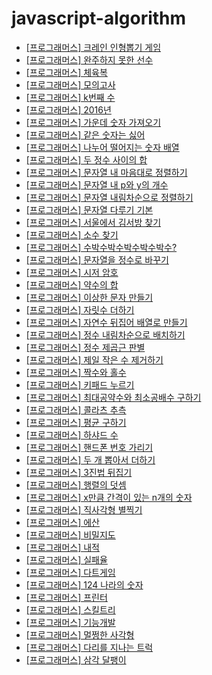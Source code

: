 # javascript-algorithm

- [\[프로그래머스\] 크레인 인형뽑기 게임](https://github.com/ksy90101/javascript-algorithm/tree/master/clanePuppeteerGame)
- [\[프로그래머스\] 완주하지 못한 선수](https://github.com/ksy90101/javascript-algorithm/tree/master/NotFinishedPlayer)
- [\[프로그래머스\] 체육복](https://github.com/ksy90101/javascript-algorithm/tree/master/gymsuit)
- [\[프로그래머스\] 모의고사](https://github.com/ksy90101/javascript-algorithm/tree/master/MockExam)
- [\[프로그래머스\] k번째 수](https://github.com/ksy90101/javascript-algorithm/tree/master/kthNumber)
- [\[프로그래머스\] 2016년](https://github.com/ksy90101/javascript-algorithm/tree/master/twothousandsixteenyear)
- [\[프로그래머스\] 가운데 숫자 가져오기](https://github.com/ksy90101/javascript-algorithm/tree/master/getmiddlecharacter)
- [\[프로그래머스\] 같은 숫자는 싫어](https://github.com/ksy90101/javascript-algorithm/tree/master/nosamenumber)
- [\[프로그래머스\] 나누어 떨어지는 숫자 배열](https://github.com/ksy90101/javascript-algorithm/tree/master/dividingNumbersArray)
- [\[프로그래머스\] 두 정수 사이의 합](https://github.com/ksy90101/javascript-algorithm/tree/master/twoNumberBetweenSum)
- [\[프로그래머스\] 문자열 내 마음대로 정렬하기](https://github.com/ksy90101/javascript-algorithm/tree/master/mySortingString)
- [\[프로그래머스\] 문자열 내 p와 y의 개수](https://github.com/ksy90101/javascript-algorithm/tree/master/pAndYNumber)
- [\[프로그래머스\] 문자열 내림차순으로 정렬하기](https://github.com/ksy90101/javascript-algorithm/tree/master/stringSortDesc)
- [\[프로그래머스\] 문자열 다루기 기본](https://github.com/ksy90101/javascript-algorithm/tree/master/basicString)
- [\[프로그래머스\] 서울에서 김서방 찾기](https://github.com/ksy90101/javascript-algorithm/tree/master/findKimSeoul)
- [\[프로그래머스\] 소수 찾기](https://github.com/ksy90101/javascript-algorithm/tree/master/findPrime)
- [\[프로그래머스\] 수박수박수박수박수박수?](https://github.com/ksy90101/javascript-algorithm/tree/master/subcakSuback)
- [\[프로그래머스\] 문자열을 정수로 바꾸기](https://github.com/ksy90101/javascript-algorithm/tree/master/convertStringToInteger)
- [\[프로그래머스\] 시저 암호](https://github.com/ksy90101/javascript-algorithm/tree/master/caesarCipher)
- [\[프로그래머스\] 약수의 합](https://github.com/ksy90101/javascript-algorithm/tree/master/sumFactor)
- [\[프로그래머스\] 이상한 문자 만들기](https://github.com/ksy90101/javascript-algorithm/tree/master/makeStrangeString)
- [\[프로그래머스\] 자릿수 더하기](https://github.com/ksy90101/javascript-algorithm/tree/master/sumDigit)
- [\[프로그래머스\] 자연수 뒤집어 배열로 만들기](https://github.com/ksy90101/javascript-algorithm/tree/master/numberReverseArray)
- [\[프로그래머스\] 정수 내림차순으로 배치하기](https://github.com/ksy90101/javascript-algorithm/tree/master/orderNumberDesc)
- [\[프로그래머스\] 정수 제곱근 판별](https://github.com/ksy90101/javascript-algorithm/tree/master/number_square_root)
- [\[프로그래머스\] 제일 작은 수 제거하기](https://github.com/ksy90101/javascript-algorithm/tree/master/remove_smallest_number)
- [\[프로그래머스\] 짝수와 홀수](https://github.com/ksy90101/javascript-algorithm/tree/master/even_and_odd)
- [\[프로그래머스\] 키패드 누르기](https://github.com/ksy90101/javascript-algorithm/tree/master/pushing_keypad)
- [\[프로그래머스\] 최대공약수와 최소공배수 구하기](https://github.com/ksy90101/javascript-algorithm/tree/master/gcd_and_lcm)
- [\[프로그래머스\] 콜라츠 추측](https://github.com/ksy90101/javascript-algorithm/tree/master/collatz_conjecture)
- [\[프로그래머스\] 평균 구하기](https://github.com/ksy90101/javascript-algorithm/tree/master/finding_average)
- [\[프로그래머스\] 하샤드 수](https://github.com/ksy90101/javascript-algorithm/tree/master/harshad_number)
- [\[프로그래머스\] 핸드폰 번호 가리기](https://github.com/ksy90101/javascript-algorithm/tree/master/hide_phone_number)
- [\[프로그래머스\] 두 개 뽑아서 더하기](https://github.com/ksy90101/javascript-algorithm/tree/master/pick_two_and_add)
- [\[프로그래머스\] 3진법 뒤집기](https://github.com/ksy90101/javascript-algorithm/tree/master/three_base_flip)
- [\[프로그래머스\] 행렬의 덧셈](https://github.com/ksy90101/javascript-algorithm/tree/master/matrix_addition)
- [\[프로그래머스\] x만큼 간격이 있는 n개의 숫자](https://github.com/ksy90101/javascript-algorithm/tree/master/n_numbers_spaced_by_x)
- [\[프로그래머스\] 직사각형 별찍기](https://github.com/ksy90101/javascript-algorithm/tree/master/rectangular_star)
- [\[프로그래머스\] 에산](https://github.com/ksy90101/javascript-algorithm/tree/master/budget)
- [\[프로그래머스\] 비밀지도](https://github.com/ksy90101/javascript-algorithm/tree/master/secret_map)
- [\[프로그래머스\] 내적](https://github.com/ksy90101/javascript-algorithm/tree/master/dot_product)
- [\[프로그래머스\] 실패율](https://github.com/ksy90101/javascript-algorithm/tree/master/failure_rate)
- [\[프로그래머스\] 다트게임](https://github.com/ksy90101/javascript-algorithm/tree/master/dart_game)
- [\[프로그래머스\] 124 나라의 숫자](https://github.com/ksy90101/javascript-algorithm/tree/master/number_of_124_countries)
- [\[프로그래머스\] 프린터](https://github.com/ksy90101/javascript-algorithm/tree/master/printer)
- [\[프로그래머스\] 스킬트리](https://github.com/ksy90101/javascript-algorithm/tree/master/skill_tree)
- [\[프로그래머스\] 기능개발](https://github.com/ksy90101/javascript-algorithm/tree/master/function_development)
- [\[프로그래머스\] 멀쩡한 사각형](https://github.com/ksy90101/javascript-algorithm/tree/master/fine_square)
- [\[프로그래머스\] 다리를 지나는 트럭](https://github.com/ksy90101/javascript-algorithm/tree/master/truck_passing_the_bridge)
- [\[프로그래머스\] 삼각 달팽이](https://github.com/ksy90101/javascript-algorithm/tree/master/triangular_snail)
